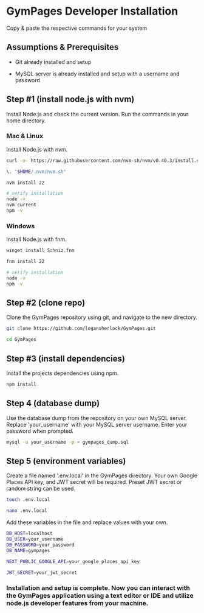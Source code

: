 # GymPages Developer Installation

Copy & paste the respective commands for your system

## Assumptions & Prerequisites

- Git already installed and setup

- MySQL server is already installed and setup with a username and password

## Step #1 (install node.js with nvm)

Install Node.js and check the current version. Run the commands in your home directory.

### Mac & Linux

Install Node.js with nvm.

```bash
curl -o- https://raw.githubusercontent.com/nvm-sh/nvm/v0.40.3/install.sh | bash

\. "$HOME/.nvm/nvm.sh"

nvm install 22

# verify installation
node -v 
nvm current 
npm -v 
```

### Windows

Install Node.js with fnm.

```bash
winget install Schniz.fnm

fnm install 22

# verify installation
node -v 
npm -v
```

## Step #2 (clone repo)

Clone the GymPages repository using git, and navigate to the new directory.

```bash
git clone https://github.com/logansherlock/GymPages.git

cd GymPages
```

## Step #3 (install dependencies)

Install the projects dependencies using npm.

```bash
npm install
```

## Step 4 (database dump)

Use the database dump from the repository on your own MySQL server. Replace 'your_username' with your MySQL server username. Enter your password when prompted.

```bash
mysql -u your_username -p < gympages_dump.sql
```

## Step 5 (environment variables)

Create a file named '.env.local' in the GymPages directory. Your own Google Places API key, and JWT secret will be required. Preset JWT secret or random string can be used.

```bash
touch .env.local

nano .env.local
```

Add these variables in the file and replace values with your own.

```bash
DB_HOST=localhost
DB_USER=your_username
DB_PASSWORD=your_password
DB_NAME=gympages

NEXT_PUBLIC_GOOGLE_API=your_google_places_api_key

JWT_SECRET=your_jwt_secret
```

### Installation and setup is complete. Now you can interact with the GymPages application using a text editor or IDE and utilize node.js developer features from your machine.